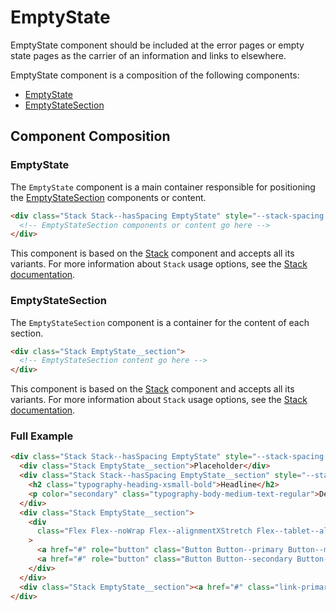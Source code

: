 # EmptyState

EmptyState component should be included at the error pages or empty state pages as the carrier of an information and links to elsewhere.

EmptyState component is a composition of the following components:

- [EmptyState](#unstable-emptystate)
- [EmptyStateSection](#unstable-emptystatesection)

## Component Composition

### EmptyState

The `EmptyState` component is a main container responsible for positioning the [EmptyStateSection](#unstable-emptystatesection) components or content.

```html
<div class="Stack Stack--hasSpacing EmptyState" style="--stack-spacing: var(--spirit-space-700);">
  <!-- EmptyStateSection components or content go here -->
</div>
```

This component is based on the [Stack][stack] component and accepts all its variants. For more information about `Stack` usage options, see the [Stack documentation][stack].

### EmptyStateSection

The `EmptyStateSection` component is a container for the content of each section.

```html
<div class="Stack EmptyState__section">
  <!-- EmptyStateSection content go here -->
</div>
```

This component is based on the [Stack][stack] component and accepts all its variants. For more information about `Stack` usage options, see the [Stack documentation][stack].

### Full Example

```html
<div class="Stack Stack--hasSpacing EmptyState" style="--stack-spacing: var(--spirit-space-700);">
  <div class="Stack EmptyState__section">Placeholder</div>
  <div class="Stack Stack--hasSpacing EmptyState__section" style="--stack-spacing: var(--spirit-space-500);">
    <h2 class="typography-heading-xsmall-bold">Headline</h2>
    <p color="secondary" class="typography-body-medium-text-regular">Description</p>
  </div>
  <div class="Stack EmptyState__section">
    <div
      class="Flex Flex--noWrap Flex--alignmentXStretch Flex--tablet--alignmentXCenter Flex--alignmentYStretch Flex--vertical Flex--tablet--horizontalReversed"
    >
      <a href="#" role="button" class="Button Button--primary Button--medium">Action</a>
      <a href="#" role="button" class="Button Button--secondary Button--medium">Action</a>
    </div>
  </div>
  <div class="Stack EmptyState__section"><a href="#" class="link-primary">Link to something</a></div>
</div>
```

[stack]: https://github.com/lmc-eu/spirit-design-system/blob/dependencies/major-monorepo-storybook/packages/web/src/scss/components/Stack/README.md
